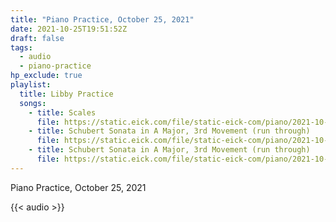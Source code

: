 ```yaml
---
title: "Piano Practice, October 25, 2021"
date: 2021-10-25T19:51:52Z
draft: false
tags:
  - audio
  - piano-practice
hp_exclude: true
playlist:
  title: Libby Practice
  songs:
    - title: Scales
      file: https://static.eick.com/file/static-eick-com/piano/2021-10-25-001.mp3
    - title: Schubert Sonata in A Major, 3rd Movement (run through)
      file: https://static.eick.com/file/static-eick-com/piano/2021-10-25-002.mp3
    - title: Schubert Sonata in A Major, 3rd Movement (run through)
      file: https://static.eick.com/file/static-eick-com/piano/2021-10-25-003.mp3
---
```


Piano Practice, October 25, 2021

<!--more-->

{{< audio >}}
